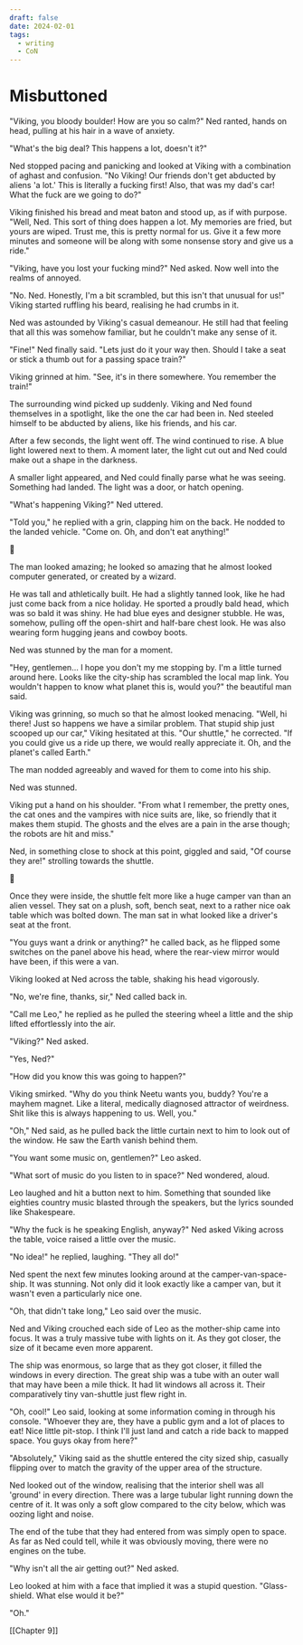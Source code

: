 ```yaml
---
draft: false
date: 2024-02-01
tags:
  - writing
  - CoN
---
```

# Misbuttoned #
"Viking, you bloody boulder! How are you so calm?" Ned ranted, hands on head, pulling at his hair in a wave of anxiety.

"What's the big deal? This happens a lot, doesn't it?"

Ned stopped pacing and panicking and looked at Viking with a combination of aghast and confusion. "No Viking! Our friends don't get abducted by aliens 'a lot.' This is literally a fucking first! Also, that was my dad's car! What the fuck are we going to do?"

Viking finished his bread and meat baton and stood up, as if with purpose. "Well, Ned. This sort of thing does happen a lot. My memories are fried, but yours are wiped. Trust me, this is pretty normal for us. Give it a few more minutes and someone will be along with some nonsense story and give us a ride."

"Viking, have you lost your fucking mind?" Ned asked. Now well into the realms of annoyed.

"No. Ned. Honestly, I'm a bit scrambled, but this isn't that unusual for us!" Viking started ruffling his beard, realising he had crumbs in it.

Ned was astounded by Viking's casual demeanour. He still had that feeling that all this was somehow familiar, but he couldn't make any sense of it.

"Fine!" Ned finally said. "Lets just do it your way then. Should I take a seat or stick a thumb out for a passing space train?"

Viking grinned at him. "See, it's in there somewhere. You remember the train!"

The surrounding wind picked up suddenly. Viking and Ned found themselves in a spotlight, like the one the car had been in. Ned steeled himself to be abducted by aliens, like his friends, and his car.

After a few seconds, the light went off. The wind continued to rise. A blue light lowered next to them. A moment later, the light cut out and Ned could make out a shape in the darkness.

A smaller light appeared, and Ned could finally parse what he was seeing. Something had landed. The light was a door, or hatch opening.

"What's happening Viking?" Ned uttered.

"Told you," he replied with a grin, clapping him on the back. He nodded to the landed vehicle. "Come on. Oh, and don't eat anything!"

  💠

The man looked amazing; he looked so amazing that he almost looked computer generated, or created by a wizard.

He was tall and athletically built. He had a slightly tanned look, like he had just come back from a nice holiday. He sported a proudly bald head, which was so bald it was shiny. He had blue eyes and designer stubble. He was, somehow, pulling off the open-shirt and half-bare chest look. He was also wearing form hugging jeans and cowboy boots.

Ned was stunned by the man for a moment.

"Hey, gentlemen... I hope you don't my me stopping by. I'm a little turned around here. Looks like the city-ship has scrambled the local map link. You wouldn't happen to know what planet this is, would you?" the beautiful man said.

Viking was grinning, so much so that he almost looked menacing. "Well, hi there! Just so happens we have a similar problem. That stupid ship just scooped up our car," Viking hesitated at this. "Our shuttle," he corrected. "If you could give us a ride up there, we would really appreciate it. Oh, and the planet's called Earth."

The man nodded agreeably and waved for them to come into his ship.

Ned was stunned.

Viking put a hand on his shoulder. "From what I remember, the pretty ones, the cat ones and the vampires with nice suits are, like, so friendly that it makes them stupid. The ghosts and the elves are a pain in the arse though; the robots are hit and miss."

Ned, in something close to shock at this point, giggled and said, "Of course they are!" strolling towards the shuttle.

💠

Once they were inside, the shuttle felt more like a huge camper van than an alien vessel. They sat on a plush, soft, bench seat, next to a rather nice oak table which was bolted down. The man sat in what looked like a driver's seat at the front.

"You guys want a drink or anything?" he called back, as he flipped some switches on the panel above his head, where the rear-view mirror would have been, if this were a van.

Viking looked at Ned across the table, shaking his head vigorously.

"No, we're fine, thanks, sir," Ned called back in.

"Call me Leo," he replied as he pulled the steering wheel a little and the ship lifted effortlessly into the air.

"Viking?" Ned asked.

"Yes, Ned?"

"How did you know this was going to happen?"

Viking smirked. "Why do you think Neetu wants you, buddy? You're a mayhem magnet. Like a literal, medically diagnosed attractor of weirdness. Shit like this is always happening to us. Well, you."

"Oh," Ned said, as he pulled back the little curtain next to him to look out of the window. He saw the Earth vanish behind them.

"You want some music on, gentlemen?" Leo asked.

"What sort of music do you listen to in space?" Ned wondered, aloud.

Leo laughed and hit a button next to him. Something that sounded like eighties country music blasted through the speakers, but the lyrics sounded like Shakespeare.

"Why the fuck is he speaking English, anyway?" Ned asked Viking across the table, voice raised a little over the music.

"No idea!" he replied, laughing. "They all do!"

Ned spent the next few minutes looking around at the camper-van-space-ship. It was stunning. Not only did it look exactly like a camper van, but it wasn't even a particularly nice one.

"Oh, that didn't take long," Leo said over the music.

Ned and Viking crouched each side of Leo as the mother-ship came into focus. It was a truly massive tube with lights on it. As they got closer, the size of it became even more apparent.

The ship was enormous, so large that as they got closer, it filled the windows in every direction. The great ship was a tube with an outer wall that may have been a mile thick. It had lit windows all across it. Their comparatively tiny van-shuttle just flew right in.

"Oh, cool!" Leo said, looking at some information coming in through his console. "Whoever they are, they have a public gym and a lot of places to eat! Nice little pit-stop. I think I'll just land and catch a ride back to mapped space. You guys okay from here?"

"Absolutely," Viking said as the shuttle entered the city sized ship, casually flipping over to match the gravity of the upper area of the structure.

Ned looked out of the window, realising that the interior shell was all 'ground' in every direction. There was a large tubular light running down the centre of it. It was only a soft glow compared to the city below, which was oozing light and noise.

The end of the tube that they had entered from was simply open to space. As far as Ned could tell, while it was obviously moving, there were no engines on the tube.

"Why isn't all the air getting out?" Ned asked.

Leo looked at him with a face that implied it was a stupid question. "Glass-shield. What else would it be?"

"Oh."

[[Chapter 9]]